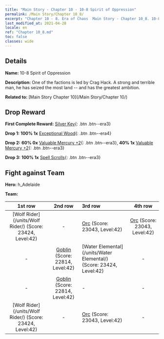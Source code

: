 ```yaml
---
title: "Main Story - Chapter 10 - 10-8 Spirit of Oppression"
permalink: /Main Story/Chapter 10_8/
excerpt: "Chapter 10 - 8. Era of Chaos  Main Story - Chapter 10_8. 10-8 Spirit of Oppression"
last_modified_at: 2021-04-28
locale: en
ref: "Chapter 10_8.md"
toc: false
classes: wide
---
```


## Details

 **Name:** 10-8 Spirit of Oppression

 **Description:** One of the factions is led by Crag Hack. A strong and terrible man, he has seized the most land -- and has the greatest ambition.

 **Related to:** [Main Story Chapter 10](/Main Story/Chapter 10/)

## Drop Reward

 **First Complete Reward:** [Silver Key](/Items/con_693/){: .btn .btn--era3}

 **Drop 1:** **100% 1x** [Exceptional Wood](/Items/mat_34/){: .btn .btn--era4}

 **Drop 2:** **60% 0x** [Valuable Mercury +2](/Items/mat_28/){: .btn .btn--era3}, **40% 1x** [Valuable Mercury +2](/Items/mat_28/){: .btn .btn--era3}

 **Drop 3:** **100% 1x** [Spell Scrolls](/Items/con_694/){: .btn .btn--era3}


## Fight against Team
 **Hero:** h_Adelaide

 **Team:**


  | 1st row | 2nd row | 3rd row | 4th row |
  |:----:|:----:|:----|:----:|
  | [Wolf Rider](/units/Wolf Rider/) (Score: 23424, Level:42)  | - | [Orc](/units/Orc/) (Score: 23043, Level:42)  | [Orc](/units/Orc/) (Score: 23043, Level:42)  |
  | - | [Goblin](/units/Goblin/) (Score: 22814, Level:42)  | [Water Elemental](/units/Water Elemental/) (Score: 23424, Level:42)  | - |
  | - | [Goblin](/units/Goblin/) (Score: 22814, Level:42)  | - | - |
  | [Wolf Rider](/units/Wolf Rider/) (Score: 23424, Level:42)  | - | [Orc](/units/Orc/) (Score: 23043, Level:42)  | - |


